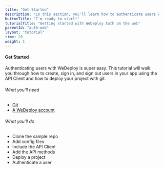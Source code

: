 ```yaml
---
title: "Get Started"
description: "In this section, you'll learn how to authenticate users on the web using the WeDeploy API Client."
buttonTitle: "I'm ready to start!"
tutorialTitle: "Getting started with WeDeploy Auth on the web"
parentId: "auth-web"
layout: "tutorial"
time: 20
weight: 1
---
```


#### Get Started

Authenticating users with WeDeploy is super easy. This tutorial will walk you through how to create, sign in, and sign out users in your app using the API Client and how to deploy your project with git.

###### What you'll need

<ul class="checklist">
	<li><a href="https://git-scm.com/downloads" target="_blank">Git</a></li>
	<li><a href="http://dashboard.wedeploy.com/signup" target="_blank">A WeDeploy account</a></li>
</ul>

###### What you'll do

<ul class="checklist">
	<li>Clone the sample repo</li>
	<li>Add config files</li>
	<li>Include the API Client</li>
	<li>Add the API methods</li>
	<li>Deploy a project</li>
	<li>Authenticate a user</li>
</ul>

